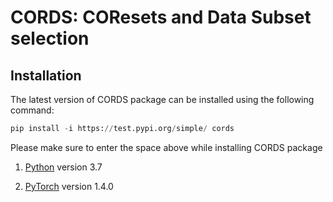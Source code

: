 # CORDS: COResets and Data Subset selection

## Installation
The latest version of  CORDS package can be installed using the following command:

```python
pip install -i https://test.pypi.org/simple/ cords
```

Please make sure to enter the space above while installing CORDS package

1. [Python](https://www.python.org/) version 3.7

2. [PyTorch](https://pytorch.org/) version 1.4.0